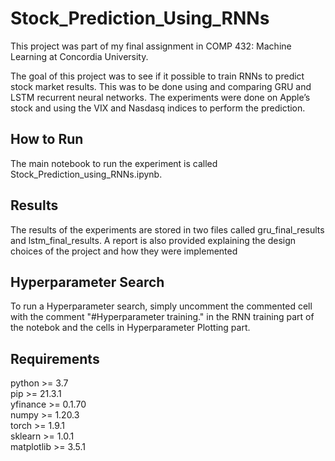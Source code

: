 # Stock_Prediction_Using_RNNs

This project was part of my final assignment in COMP 432: Machine Learning at Concordia University.

The goal of this project was to see if it possible to train RNNs to predict stock market results.
This was to be done using and comparing GRU and LSTM recurrent neural networks. The
experiments were done on Apple’s stock and using the VIX and Nasdasq indices to perform the
prediction.

## How to Run

The main notebook to run the experiment is called Stock_Prediction_using_RNNs.ipynb.

## Results

The results of the experiments are stored in two files called gru_final_results and lstm_final_results.
A report is also provided explaining the design choices of the project and how they were implemented

## Hyperparameter Search

To run a Hyperparameter search, simply uncomment the commented cell with the comment "#Hyperparameter training."
in the RNN training part of the notebok and the cells in Hyperparameter Plotting part.

## Requirements

python >= 3.7\
pip >= 21.3.1\
yfinance >= 0.1.70\
numpy >= 1.20.3\
torch >= 1.9.1\
sklearn >= 1.0.1\
matplotlib >= 3.5.1
